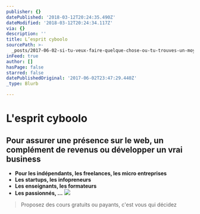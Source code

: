 ```yaml
---
publisher: {}
datePublished: '2018-03-12T20:24:35.490Z'
dateModified: '2018-03-12T20:24:34.117Z'
via: {}
description: ''
title: L’esprit cyboolo
sourcePath: >-
  _posts/2017-06-02-si-tu-veux-faire-quelque-chose-ou-tu-trouves-un-moyen-ou-tu.md
inFeed: true
author: []
hasPage: false
starred: false
datePublishedOriginal: '2017-06-02T23:47:29.440Z'
_type: Blurb

---
```

# L'esprit cyboolo

## Pour assurer une présence sur le web, un complément de revenus ou développer un vrai business

* **Pour les indépendants, les freelances, les micro entreprises**
* **Les startups, les infopreneurs**
* **Les enseignants, les formateurs**
* **Les passionnés, ...**
![](https://the-grid-user-content.s3-us-west-2.amazonaws.com/339378d1-d57c-4d8d-99ea-fe9cecfb0300.png)

> Proposez des cours gratuits ou payants, c'est vous qui décidez